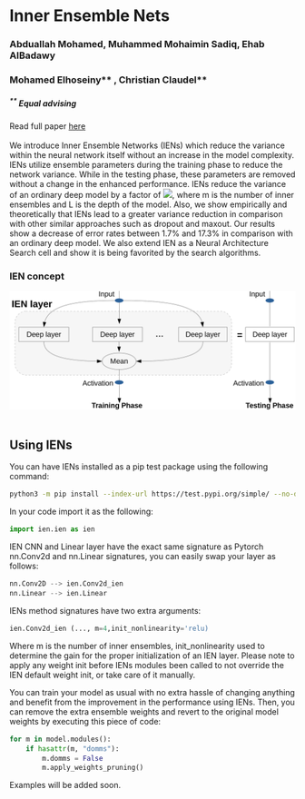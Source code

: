 # Inner Ensemble Nets
### Abduallah Mohamed, Muhammed Mohaimin Sadiq, Ehab AlBadawy <br />
### Mohamed Elhoseiny** , Christian Claudel**
##### <sup>**</sup> Equal advising
Read full paper <a href="https://arxiv.org/abs/2006.08305">here</a> </br> </br>
We introduce Inner Ensemble Networks (IENs) which reduce the variance within the neural network itself without an increase in the model complexity.
IENs utilize ensemble parameters during the training phase to reduce the network variance. While in the testing phase, these parameters are removed without a change in the enhanced performance.
IENs reduce the variance of an ordinary deep model by a factor of <img src="https://latex.codecogs.com/svg.latex?1/m^{L-1}" />, where m is the number of inner ensembles and L is the depth of the model.
Also, we show empirically and theoretically that IENs lead to a greater variance reduction in comparison with other similar approaches such as dropout and maxout.
Our results show a decrease of error rates between 1.7\% and 17.3\% in comparison with an ordinary deep model. We also extend IEN as a Neural Architecture Search cell and show it is being favorited by the search algorithms.
### IEN concept
<div align='center'>
<img src="images/ienteaser.png"></img>
</div>
<br />

## Using IENs 
You can have IENs installed as a pip test package using the following command: 
```bash
python3 -m pip install --index-url https://test.pypi.org/simple/ --no-deps inner-ensemble-nets=0.0.2
```

In your code import it as the following: 
```python
import ien.ien as ien
```
IEN CNN and Linear layer have the exact same signature as Pytorch nn.Conv2d and nn.Linear signatures, you can easily swap your layer as follows: 
```python 
nn.Conv2D --> ien.Conv2d_ien 
nn.Linear --> ien.Linear
```
IENs method signatures have two extra arguments: 
```python
ien.Conv2d_ien (..., m=4,init_nonlinearity='relu)
```
Where m is the number of inner ensembles, init_nonlinearity used to determine the gain for the proper initialization of an IEN layer.
Please note to apply any weight init before IENs modules been called to not override the IEN default weight init, or take care of it manually.

You can train your model as usual with no extra hassle of changing anything and benefit from the improvement in the performance using IENs.
Then, you can remove the extra ensemble weights and revert to the original model weights by executing this piece of code: 
```python
for m in model.modules():
    if hasattr(m, "domms"):
        m.domms = False
        m.apply_weights_pruning()
```

Examples will be added soon.

